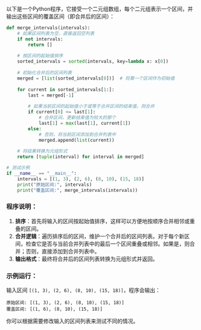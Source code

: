 以下是一个Python程序，它接受一个二元组数组，每个二元组表示一个区间，并输出这些区间的覆盖区间（即合并后的区间）：

```python
def merge_intervals(intervals):
    # 如果区间列表为空，直接返回空列表
    if not intervals:
        return []
    
    # 按区间的起始值排序
    sorted_intervals = sorted(intervals, key=lambda x: x[0])
    
    # 初始化合并后的区间列表
    merged = [list(sorted_intervals[0])]  # 将第一个区间作为初始值
    
    for current in sorted_intervals[1:]:
        last = merged[-1]
        
        # 如果当前区间的起始值小于或等于合并区间的结束值，则合并
        if current[0] <= last[1]:
            # 合并区间，更新结束值为较大的那个
            last[1] = max(last[1], current[1])
        else:
            # 否则，将当前区间添加到合并列表中
            merged.append(list(current))
    
    # 将结果转换为元组形式
    return [tuple(interval) for interval in merged]

# 测试示例
if __name__ == "__main__":
    intervals = [(1, 3), (2, 6), (8, 10), (15, 18)]
    print("原始区间:", intervals)
    print("覆盖区间:", merge_intervals(intervals))
```

### 程序说明：
1. **排序**：首先将输入的区间按起始值排序，这样可以方便地按顺序合并相邻或重叠的区间。
2. **合并逻辑**：遍历排序后的区间，维护一个合并后的区间列表。对于每个新区间，检查它是否与当前合并列表中的最后一个区间重叠或相邻。如果是，则合并；否则，直接添加到合并列表中。
3. **输出格式**：最终将合并后的区间列表转换为元组形式并返回。

### 示例运行：
输入区间 `[(1, 3), (2, 6), (8, 10), (15, 18)]`，程序会输出：
```
原始区间: [(1, 3), (2, 6), (8, 10), (15, 18)]
覆盖区间: [(1, 6), (8, 10), (15, 18)]
```

你可以根据需要修改输入的区间列表来测试不同的情况。